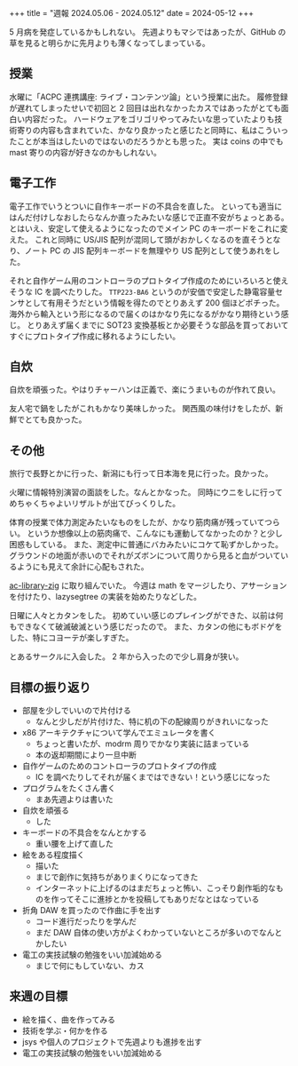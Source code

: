 +++
title = "週報 2024.05.06 - 2024.05.12"
date = 2024-05-12
+++

5 月病を発症しているかもしれない。
先週よりもマシではあったが、GitHub の草を見ると明らかに先月よりも薄くなってしまっている。

## 授業

水曜に「ACPC 連携講座: ライブ・コンテンツ論」という授業に出た。
履修登録が遅れてしまったせいで初回と 2 回目は出れなかったカスではあったがとても面白い内容だった。
ハードウェアをゴリゴリやってみたいな思っていたよりも技術寄りの内容も含まれていた、かなり良かったと感じたと同時に、私はこういったことが本当はしたいのではないのだろうかとも思った。
実は coins の中でも mast 寄りの内容が好きなのかもしれない。

## 電子工作

電子工作でいうとついに自作キーボードの不具合を直した。
といっても適当にはんだ付けしなおしたらなんか直ったみたいな感じで正直不安がちょっとある。
とはいえ、安定して使えるようになったのでメイン PC のキーボードをこれに変えた。
これと同時に US/JIS 配列が混同して頭がおかしくなるのを直そうとなり、ノート PC の JIS 配列キーボードを無理やり US 配列として使うあれをした。

それと自作ゲーム用のコントローラのプロトタイプ作成のためにいろいろと使えそうな IC を調べたりした。
`TTP223-BA6` というのが安価で安定した静電容量センサとして有用そうだという情報を得たのでとりあえず 200 個ほどポチった。
海外から輸入という形になるので届くのはかなり先になるがかなり期待という感じ。
とりあえず届くまでに SOT23 変換基板とか必要そうな部品を買っておいてすぐにプロトタイプ作成に移れるようにしたい。

## 自炊

自炊を頑張った。やはりチャーハンは正義で、楽にうまいものが作れて良い。

友人宅で鍋をしたがこれもかなり美味しかった。
関西風の味付けをしたが、新鮮でとても良かった。

## その他

旅行で長野とかに行った、新潟にも行って日本海を見に行った。良かった。

火曜に情報特別演習の面談をした。なんとかなった。
同時にウニをしに行ってめちゃくちゃよいリザルトが出てびっくりした。

体育の授業で体力測定みたいなものをしたが、かなり筋肉痛が残っていてつらい。
というか想像以上の筋肉痛で、こんなにも運動してなかったのか？と少し困惑もしている。
また、測定中に普通にバカみたいにコケて恥ずかしかった。
グラウンドの地面が赤いのでそれがズボンについて周りから見ると血がついているようにも見えて余計に心配もされた。

[ac-library-zig](https://github.com/Ryoga-exe/ac-library-zig) に取り組んでいた。
今週は math をマージしたり、アサーションを付けたり、lazysegtree の実装を始めたりなどした。

日曜に人々とカタンをした。
初めていい感じのプレイングができた、以前は何もできなくて破滅破滅という感じだったので。
また、カタンの他にもボドゲをした、特にコヨーテが楽しすぎた。

とあるサークルに入会した。
2 年から入ったので少し肩身が狭い。

## 目標の振り返り

- 部屋を少しでいいので片付ける
  - なんと少しだが片付けた、特に机の下の配線周りがきれいになった
- x86 アーキテクチャについて学んでエミュレータを書く
  - ちょっと書いたが、modrm 周りでかなり実装に詰まっている
  - 本の返却期間により一旦中断
- 自作ゲームのためのコントローラのプロトタイプの作成
  - IC を調べたりしてそれが届くまではできない！という感じになった
- プログラムをたくさん書く
  - まあ先週よりは書いた
- 自炊を頑張る
  - した
- キーボードの不具合をなんとかする
  - 重い腰を上げて直した
- 絵をある程度描く
  - 描いた
  - まじで創作に気持ちがありまくりになってきた
  - インターネットに上げるのはまだちょっと怖い、こっそり創作垢的なものを作ってそこに進捗とかを投稿してもありだなとはなっている
- 折角 DAW を買ったので作曲に手を出す
  - コード進行だったりを学んだ
  - まだ DAW 自体の使い方がよくわかっていないところが多いのでなんとかしたい
- 電工の実技試験の勉強をいい加減始める
  - まじで何にもしていない、カス

## 来週の目標

- 絵を描く、曲を作ってみる
- 技術を学ぶ・何かを作る
- jsys や個人のプロジェクトで先週よりも進捗を出す
- 電工の実技試験の勉強をいい加減始める
